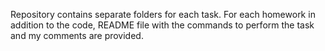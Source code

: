 Repository contains separate folders for each task. For each homework in addition to the code, README file with the commands to perform the task and my comments are provided.
